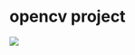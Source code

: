 <h1>opencv project</h1>
<img src="https://mir-s3-cdn-cf.behance.net/project_modules/1400/6c7b9d128907407.615f95125fd27.png">
